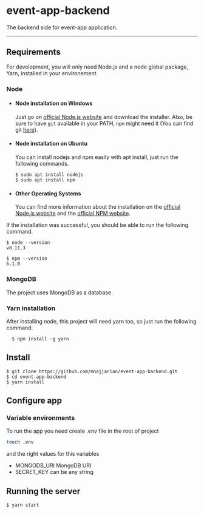 # event-app-backend

The backend side for event-app application.

---
## Requirements

For development, you will only need Node.js and a node global package, Yarn, installed in your environement.

### Node
- #### Node installation on Windows

  Just go on [official Node.js website](https://nodejs.org/) and download the installer.
Also, be sure to have `git` available in your PATH, `npm` might need it (You can find git [here](https://git-scm.com/)).

- #### Node installation on Ubuntu

  You can install nodejs and npm easily with apt install, just run the following commands.

      $ sudo apt install nodejs
      $ sudo apt install npm

- #### Other Operating Systems
  You can find more information about the installation on the [official Node.js website](https://nodejs.org/) and the [official NPM website](https://npmjs.org/).

If the installation was successful, you should be able to run the following command.

    $ node --version
    v8.11.3

    $ npm --version
    6.1.0

### MongoDB
The project uses MongoDB as a database.

### Yarn installation
  After installing node, this project will need yarn too, so just run the following command.

      $ npm install -g yarn

## Install

    $ git clone https://github.com/mnajjarian/event-app-backend.git
    $ cd event-app-backend
    $ yarn install

## Configure app

### Variable environments
To run the app you need create .env file in the root of project
```sh
touch .env
```

and the right values for this variables

- MONGODB_URI MongoDB URI
- SECRET_KEY can be any string

## Running the server

    $ yarn start
